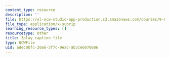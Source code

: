 ```yaml
---
content_type: resource
description: ''
file: https://ol-ocw-studio-app-production.s3.amazonaws.com/courses/9-00sc-introduction-to-psychology-fall-2011/adec0bfc20a63f7c9eacab3ce6070686_SFPPw6sDHEI.srt
file_type: application/x-subrip
learning_resource_types: []
resourcetype: Other
title: 3play caption file
type: OCWFile
uid: adec0bfc-20a6-3f7c-9eac-ab3ce6070686
---
```

